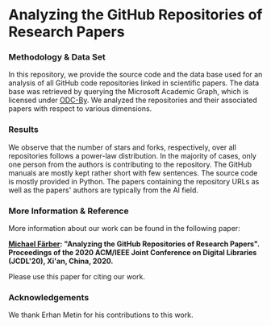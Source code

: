 # Analyzing the GitHub Repositories of Research Papers
### Methodology & Data Set
In this repository, we provide the source code and the data base used for an analysis of all GitHub code repositories linked in scientific papers. The data base was retrieved by querying the Microsoft Academic Graph, which is licensed under [ODC-By](https://opendatacommons.org/licenses/by/1-0/index.html). We analyzed the repositories and their associated papers with respect to various dimensions.

### Results
We observe that the number of stars and forks, respectively, over all repositories follows a power-law distribution. In the majority of cases, only one person from the authors is contributing to the repository. The GitHub manuals are mostly kept rather short with few sentences. The source code is mostly provided in Python. The papers containing the repository URLs as well as the papers' authors are typically from the AI field.

### More Information & Reference
More information about our work can be found in the following paper:

**[Michael Färber](https://sites.google.com/view/michaelfaerber/): "Analyzing the GitHub Repositories of Research Papers". Proceedings of the 2020 ACM/IEEE Joint Conference on Digital Libraries (JCDL'20), Xi'an, China, 2020.**

Please use this paper for citing our work.

### Acknowledgements
We thank Erhan Metin for his contributions to this work.
